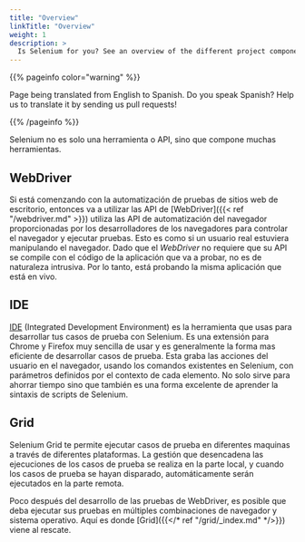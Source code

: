 ```yaml
---
title: "Overview"
linkTitle: "Overview"
weight: 1
description: >
  Is Selenium for you? See an overview of the different project components.
---
```


{{% pageinfo color="warning" %}}
<p class="lead">
   <i class="fas fa-language display-4"></i> 
   Page being translated from 
   English to Spanish. Do you speak Spanish? Help us to translate
   it by sending us pull requests!
</p>
{{% /pageinfo %}}

Selenium no es solo una herramienta o API, sino que compone muchas herramientas.


## WebDriver

Si está comenzando con la automatización de pruebas de sitios web de escritorio, 
entonces va a utilizar las API de [WebDriver]({{< ref "/webdriver.md" >}})
utiliza las API de automatización del navegador proporcionadas por los desarrolladores 
de los navegadores para controlar el navegador y ejecutar pruebas. Esto es como si un 
usuario real estuviera manipulando el navegador. Dado que el _WebDriver_ no requiere 
que su API se compile con el código de la aplicación que va a probar, no es de naturaleza 
intrusiva. Por lo tanto, está probando la misma aplicación que está en vivo.


## IDE

[IDE](//selenium.dev/selenium-ide) (Integrated Development Environment) 
es la herramienta que usas para desarrollar tus casos de prueba con Selenium.
Es una extensión para Chrome y Firefox muy sencilla de usar y es generalmente la 
forma mas eficiente de desarrollar casos de prueba. Esta graba las acciones del
usuario en el navegador, usando los comandos existentes en Selenium, con parámetros
definidos por el contexto de cada elemento. No solo sirve para ahorrar tiempo sino
que también es una forma excelente de aprender la sintaxis de scripts de Selenium.

## Grid

Selenium Grid te permite ejecutar casos de prueba en diferentes maquinas a través
de diferentes plataformas. La gestión que desencadena las ejecuciones de los
casos de prueba se realiza en la parte local, y cuando los casos de prueba se
hayan disparado, automáticamente serán ejecutados en la parte remota.

Poco después del desarrollo de las pruebas de WebDriver, es posible que deba ejecutar sus 
pruebas en múltiples combinaciones de navegador y sistema operativo. Aquí es donde 
[Grid]({{</* ref "/grid/_index.md" */>}}) viene al rescate.